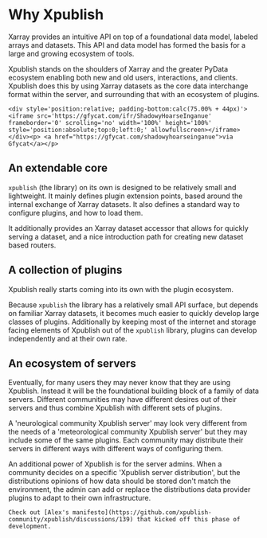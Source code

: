 # Why Xpublish

Xarray provides an intuitive API on top of a foundational data model, labeled arrays and datasets.
This API and data model has formed the basis for a large and growing ecosystem of tools.

Xpublish stands on the shoulders of Xarray and the greater PyData ecosystem enabling both new and old users, interactions, and clients.
Xpublish does this by using Xarray datasets as the core data interchange format within the server, and surrounding that with an ecosystem of plugins.

```{warning} Hold on to your hats, we're about to say Xpublish a lot
<div style='position:relative; padding-bottom:calc(75.00% + 44px)'><iframe src='https://gfycat.com/ifr/ShadowyHoarseInganue' frameborder='0' scrolling='no' width='100%' height='100%' style='position:absolute;top:0;left:0;' allowfullscreen></iframe></div><p> <a href="https://gfycat.com/shadowyhoarseinganue">via Gfycat</a></p>
```

## An extendable core

`xpublish` (the library) on its own is designed to be relatively small and lightweight. It mainly defines plugin extension points, based around the internal exchange of Xarray datasets. It also defines a standard way to configure plugins, and how to load them.

It additionally provides an Xarray dataset accessor that allows for quickly serving a dataset, and a nice introduction path for creating new dataset based routers.

## A collection of plugins

Xpublish really starts coming into its own with the plugin ecosystem.

Because `xpublish` the library has a relatively small API surface, but depends on familiar Xarray datasets, it becomes much easier to quickly develop large classes of plugins. Additionally by keeping most of the internet and storage facing elements of Xpublish out of the `xpublish` library, plugins can develop independently and at their own rate.

## An ecosystem of servers

Eventually, for many users they may never know that they are using Xpublish. Instead it will be the foundational building block of a family of data servers. Different communities may have different desires out of their servers and thus combine Xpublish with different sets of plugins.

A 'neurological community Xpublish server' may look very different from the needs of a 'meteorological community Xpublish server' but they may include some of the same plugins. Each community may distribute their servers in different ways with different ways of configuring them.

An additional power of Xpublish is for the server admins. When a community decides on a specific 'Xpublish server distribution', but the distributions opinions of how data should be stored don't match the environment, the admin can add or replace the distributions data provider plugins to adapt to their own infrastructure.

```{admonition} For more background
Check out [Alex's manifesto](https://github.com/xpublish-community/xpublish/discussions/139) that kicked off this phase of development.
```
